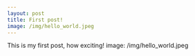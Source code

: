 ```yaml
---
layout: post
title: First post!
image: /img/hello_world.jpeg
---
```


This is my first post, how exciting!
image: /img/hello_world.jpeg
